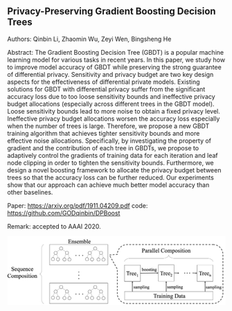 ## Privacy-Preserving Gradient Boosting Decision Trees

Authors: Qinbin Li, Zhaomin Wu, Zeyi Wen, Bingsheng He

Abstract: The Gradient Boosting Decision Tree (GBDT) is a popular machine learning model for various tasks in recent years. In this paper, we study how to improve model accuracy of GBDT while preserving the strong guarantee of differential privacy. Sensitivity and privacy budget are two key design aspects for the effectiveness of differential private models. Existing solutions for GBDT with differential privacy suffer from the significant accuracy loss due to too loose sensitivity bounds and ineffective privacy budget allocations (especially across different trees in the GBDT model). Loose sensitivity bounds lead to more noise to obtain a fixed privacy level. Ineffective privacy budget allocations worsen the accuracy loss especially when the number of trees is large. Therefore, we propose a new GBDT training algorithm that achieves tighter sensitivity bounds and more effective noise allocations. Specifically, by investigating the property of gradient and the contribution of each tree in GBDTs, we propose to adaptively control the gradients of training data for each iteration and leaf node clipping in order to tighten the sensitivity bounds. Furthermore, we design a novel boosting framework to allocate the privacy budget between trees so that the accuracy loss can be further reduced. Our experiments show that our approach can achieve much better model accuracy than other baselines.

Paper: https://arxiv.org/pdf/1911.04209.pdf
code: https://github.com/GODqinbin/DPBoost

Remark: accepted to AAAI 2020.

![](DPBoost/framework.png)
